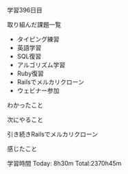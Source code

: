 学習396日目

取り組んだ課題一覧

- タイピング練習
- 英語学習
- SQL復習
- アルゴリズム学習
- Ruby復習
- Railsでメルカリクローン
- ウェビナー参加

わかったこと

次にやること

引き続きRailsでメルカリクローン

感じたこと

学習時間 Today: 8h30m Total:2370h45m